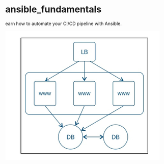 # ansible_fundamentals
earn how to automate your CI/CD pipeline with Ansible.

![blueprint your infrastructure](https://github.com/boschpeter/ansible_fundamentals/blob/master/pictures/blueprinting.PNG)
